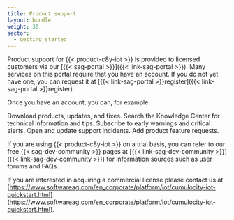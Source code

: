 ```yaml
---
title: Product support
layout: bundle
weight: 30
sector:
  - getting_started
---
```


Product support for {{< product-c8y-iot >}} is provided to licensed customers via our [{{< sag-portal >}}]({{< link-sag-portal >}}). Many services on this portal require that you have an account. If you do not yet have one, you can request it at [{{< link-sag-portal >}}register]({{< link-sag-portal >}}register).

Once you have an account, you can, for example:

Download products, updates, and fixes.
Search the Knowledge Center for technical information and tips.
Subscribe to early warnings and critical alerts.
Open and update support incidents.
Add product feature requests.

If you are using {{< product-c8y-iot >}} on a trial basis, you can refer to our free {{< sag-dev-community >}} pages at [{{< link-sag-dev-community >}}]({{< link-sag-dev-community >}}) for information sources such as user forums and FAQs.

If you are interested in acquiring a commercial license please contact us at [https://www.softwareag.com/en_corporate/platform/iot/cumulocity-iot-quickstart.html](https://www.softwareag.com/en_corporate/platform/iot/cumulocity-iot-quickstart.html).
